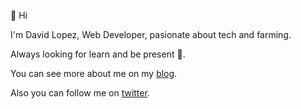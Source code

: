👋 Hi

I'm David Lopez, Web Developer, pasionate about tech and farming.

Always looking for learn and be present 🙏.

You can see more about me on my [blog](https://dleo.github.io/).

Also you can follow me on [twitter](https://twitter.com/dleolopez).

<!--
**dleo/dleo** is a ✨ _special_ ✨ repository because its `README.md` (this file) appears on your GitHub profile.

Here are some ideas to get you started:

- 🔭 I’m currently working on ...
- 🌱 I’m currently learning ...
- 👯 I’m looking to collaborate on ...
- 🤔 I’m looking for help with ...
- 💬 Ask me about ...
- 📫 How to reach me: ...
- 😄 Pronouns: ...
- ⚡ Fun fact: ...
-->
